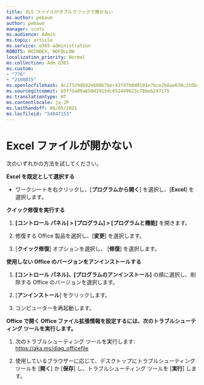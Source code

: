 ```yaml
---
title: XLS ファイルがダブルクリックで開かない
ms.author: pebaum
author: pebaum
manager: scotv
ms.audience: Admin
ms.topic: article
ms.service: o365-administration
ROBOTS: NOINDEX, NOFOLLOW
localization_priority: Normal
ms.collection: Adm_O365
ms.custom:
- "776"
- "2100015"
ms.openlocfilehash: 4c17329db92eb08b7bec43fd7b0d0191e7bce2b8ae030c210b46baf6b76e9bbf
ms.sourcegitcommit: b5f7da89a650d2915dc652449623c78be6247175
ms.translationtype: HT
ms.contentlocale: ja-JP
ms.lasthandoff: 08/05/2021
ms.locfileid: "54047153"
---
```

# <a name="excel-file-doesnt-open"></a>Excel ファイルが開かない

次のいずれかの方法を試してください。

**Excel を既定として選択する**

* ワークシートを右クリックし、[**プログラムから開く**] を選択し、[**Excel**] を選択します。

**クイック修復を実行する**

1. **[コントロール パネル] > [プログラム] > [プログラムと機能]** を開きます。

2. 修復する Office 製品を選択し、[**変更**] を選択します。

3. [**クイック修復**] オプションを選択し、 [**修復**] を選択します。

**使用しない Office のバージョンをアンインストールする**

1. **[コントロール パネル]、[プログラムのアンインストール]** の順に選択し、削除する Office のバージョンを選択します。

2. [**アンインストール**] をクリックします。

3. コンピューターを再起動します。

**Office で開く Office ファイル拡張情報を設定するには、次のトラブルシューティング ツールを実行します。**

1. 次のトラブルシューティング ツールを実行します: https://aka.ms/diag_officefile

2. 使用しているブラウザーに応じて、デスクトップにトラブルシューティング ツールを [**開く**] か [**保存**] し、トラブルシューティング ツールを [**実行**] します。
